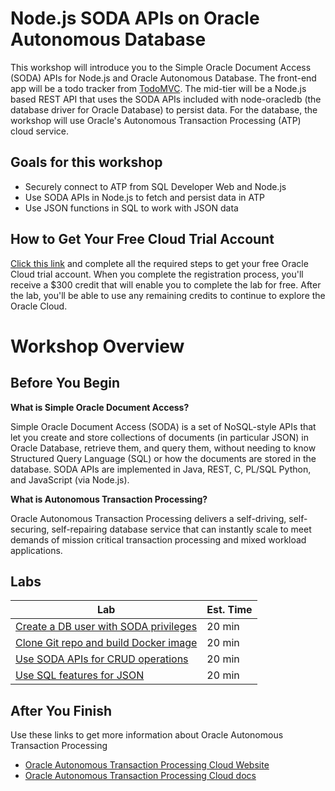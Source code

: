 # Node.js SODA APIs on Oracle Autonomous Database

This workshop will introduce you to the Simple Oracle Document Access (SODA) APIs for Node.js and Oracle Autonomous Database. The front-end app will be a todo tracker from [TodoMVC](http://todomvc.com/). The mid-tier will be a Node.js based REST API that uses the SODA APIs included with node-oracledb (the database driver for Oracle Database) to persist data. For the database, the workshop will use Oracle's Autonomous Transaction Processing (ATP) cloud service.

## Goals for this workshop

- Securely connect to ATP from SQL Developer Web and Node.js
- Use SODA APIs in Node.js to fetch and persist data in ATP
- Use JSON functions in SQL to work with JSON data

## How to Get Your Free Cloud Trial Account
[Click this link](https://myservices.us.oraclecloud.com/mycloud/signup?language=en&sourceType=:ex:tb:::RC_NAMK181011P00041:ATPHOL&SC=:ex:tb:::RC_NAMK181011P00041:ATPHOL&pcode=NAMK181011P00041) and complete all the required steps to get your free Oracle Cloud trial account. When you complete the registration process, you'll receive a $300 credit that will enable you to complete the lab for free. After the lab, you'll be able to use any remaining credits to continue to explore the Oracle Cloud.

# Workshop Overview

## Before You Begin

**What is Simple Oracle Document Access?**

Simple Oracle Document Access (SODA) is a set of NoSQL-style APIs that let you create and store collections of documents (in particular JSON) in Oracle Database, retrieve them, and query them, without needing to know Structured Query Language (SQL) or how the documents are stored in the database. SODA APIs are implemented in Java, REST, C, PL/SQL Python, and JavaScript (via Node.js).

**What is Autonomous Transaction Processing?**

Oracle Autonomous Transaction Processing delivers a self-driving, self-securing, self-repairing database service that can instantly scale to meet demands of mission critical transaction processing and mixed workload applications. 

## Labs

| Lab | Est. Time |
| -   | -         |
| [Create a DB user with SODA privileges](1-create-db-user-with-soda-privs.md) | 20 min |
| [Clone Git repo and build Docker image](2-clone-git-repo-and-build-docker-image.md) | 20 min |
| [Use SODA APIs for CRUD operations](3-use-soda-apis-for-crud-operations.md) | 20 min |
| [Use SQL features for JSON](4-use-sql-features-for-json.md) | 20 min |

## After You Finish

Use these links to get more information about Oracle Autonomous Transaction Processing

- [Oracle Autonomous Transaction Processing Cloud Website](https://www.oracle.com/database/autonomous-transaction-processing.html)
- [Oracle Autonomous Transaction Processing Cloud docs](https://docs.oracle.com/en/cloud/paas/atp-cloud/index.html)